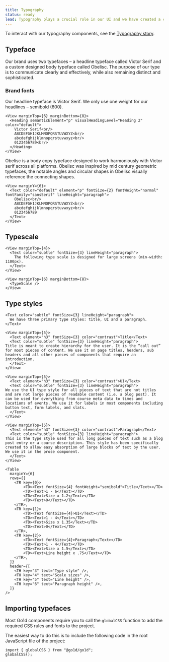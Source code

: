 ```yaml
---
title: Typography
status: ready
lead: Typography plays a crucial role in our UI and we have created a compact and streamlined system to create the ever important and necessary hierarchy for our users to navigate both our UI and our marketing site.
---
```


To interact with our typography components, see the [Typography story](https://go1d.go1.com/storybook/?path=/docs/athletic-foundations-typography--page).

## Typeface

Our brand uses two typefaces – a headline typeface called Victor Serif and a custom designed body typeface called Obelisc. The purpose of our type is to communicate clearly and effectively, while also remaining distinct and sophisticated.

### Brand fonts

Our headline typeface is Victor Serif. We only use one weight for our headlines – semibold (600).

```!jsx
<View marginTop={6} marginBottom={8}>
  <Heading semanticElement="p" visualHeadingLevel="Heading 2" color="default">
    Victor Serif<br/>
    ABCDEFGHIJKLMNOPQRSTUVWXYZ<br/>
    abcdefghijklmnopqrstuvwxyz<br/>
    0123456789<br/>
  </Heading>
</View>
```

Obelisc is a body copy typeface designed to work harmoniously with Victor serif across all platforms. Obelisc was inspired by mid century geometric typefaces, the notable angles and circular shapes in Obelisc visually reference the connecting shapes.

```!jsx
<View marginY={6}>
  <Text color="default" element="p" fontSize={2} fontWeight="normal" fontFamily="sansSerif" lineHeight="paragraph">
    Obelisc<br/>
    ABCDEFGHIJKLMNOPQRSTUVWXYZ<br/>
    abcdefghijklmnopqrstuvwxyz<br/>
    0123456789
  </Text>
</View>
```

## Typescale

```!jsx
<View marginTop={4}>
  <Text color="subtle" fontSize={3} lineHeight="paragraph">
    The following type scale is designed for large screens (min-width: 1100px).
  </Text>
</View>
```

```!jsx
<View marginTop={6} marginBottom={8}>
  <TypeScale />
</View>
```

## Type styles

```!jsx
<Text color="subtle" fontSize={3} lineHeight="paragraph">
  We have three primary type styles: title, UI and a paragraph.
</Text>
```

```!jsx
<View marginTop={5}>
  <Text element="h3" fontSize={3} color="contrast">Title</Text>
  <Text color="subtle" fontSize={3} lineHeight="paragraph">
Title is meant to create hierarchy for the user. It is the “call out” for most pieces of content. We use it on page titles, headers, sub headers and all other pieces of components that require an introduction.
  </Text>
</View>
```

```!jsx
<View marginTop={5}>
  <Text element="h3" fontSize={3} color="contrast">UI</Text>
  <Text color="subtle" fontSize={3} lineHeight="paragraph">
We use the UI type style for all pieces of text that are not titles and are not large pieces of readable content (i.e. a blog post). It can be used for everything from course meta data to times and locations of events. We use it for labels in most components including button text, form labels, and slats.
  </Text>
</View>
```

```!jsx
<View marginTop={5}>
  <Text element="h3" fontSize={3} color="contrast">Paragraph</Text>
  <Text color="subtle" fontSize={3} lineHeight="paragraph">
This is the type style used for all long pieces of text such as a blog post entry or a course description. This style has been specifically created to allow easy absorption of large blocks of text by the user. We use it in the prose component.
  </Text>
</View>
```

```!jsx
<Table
  marginY={6}
  rows={[
    <TR key={0}>
        <TD><Text fontSize={4} fontWeight="semibold">Title</Text></TD>
        <TD><Text>1 - 6</Text></TD>
        <TD><Text>Size x 1.2</Text></TD>
        <TD><Text>0</Text></TD>
    </TR>,
    <TR key={1}>
        <TD><Text fontSize={4}>UI</Text></TD>
        <TD><Text>1 - 4</Text></TD>
        <TD><Text>Size x 1.35</Text></TD>
        <TD><Text>0</Text></TD>
    </TR>,
    <TR key={2}>
        <TD><Text fontSize={4}>Paragraph</Text></TD>
        <TD><Text>1 - 4</Text></TD>
        <TD><Text>Size x 1.5</Text></TD>
        <TD><Text>Line height x .75</Text></TD>
    </TR>,
  ]}
  header={[
    <TH key="3" text="Type style" />,
    <TH key="4" text="Scale sizes" />,
    <TH key="5" text="Line height" />,
    <TH key="6" text="Paragraph height" />,
  ]}
/>
```

## Importing typefaces

Most Go1d components require you to call the `globalCSS` function to add the required CSS rules and fonts to the project.

The easiest way to do this is to include the following code in the root JavaScript file of the project:

```
import { globalCSS } from "@go1d/go1d";
globalCSS();
```

